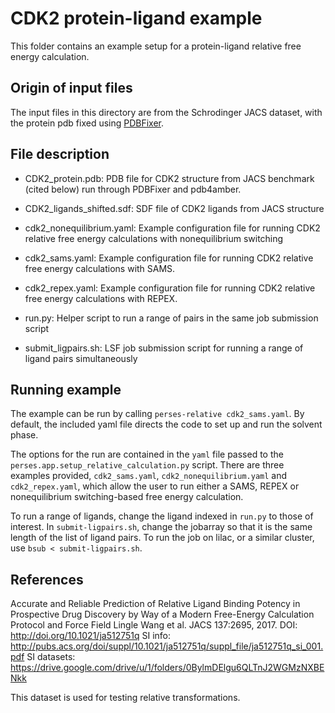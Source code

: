 # CDK2 protein-ligand example

This folder contains an example setup for a protein-ligand relative free energy calculation.

## Origin of input files

The input files in this directory are from the Schrodinger JACS dataset, with the protein pdb fixed using [PDBFixer](https://github.com/pandegroup/pdbfixer).

## File description

* CDK2_protein.pdb: PDB file for CDK2 structure from JACS benchmark (cited below) run through PDBFixer and pdb4amber.

* CDK2_ligands_shifted.sdf: SDF file of CDK2 ligands from JACS structure

* cdk2_nonequilibrium.yaml: Example configuration file for running CDK2 relative free energy calculations with nonequilibrium switching

* cdk2_sams.yaml: Example configuration file for running CDK2 relative free energy calculations with SAMS.

* cdk2_repex.yaml: Example configuration file for running CDK2 relative free energy calculations with REPEX.

* run.py: Helper script to run a range of pairs in the same job submission script

* submit_ligpairs.sh: LSF job submission script for running a range of ligand pairs simultaneously

## Running example

The example can be run by calling `perses-relative cdk2_sams.yaml`. By default, the included yaml file directs the code to set up and run the solvent phase. 

The options for the run are contained in the `yaml` file passed to the `perses.app.setup_relative_calculation.py` script. There are three examples provided,
`cdk2_sams.yaml`, `cdk2_nonequilibrium.yaml` and `cdk2_repex.yaml`, which allow the user to run either a SAMS, REPEX or nonequilibrium switching-based free energy calculation.

To run a range of ligands, change the ligand indexed in `run.py` to those of interest. In `submit-ligpairs.sh`, change the jobarray so that it is the same length of the list of ligand pairs.
To run the job on lilac, or a similar cluster, use `bsub < submit-ligpairs.sh`.
## References

Accurate and Reliable Prediction of Relative Ligand Binding Potency in Prospective Drug Discovery by Way of a Modern Free-Energy Calculation Protocol and Force Field
Lingle Wang et al. JACS 137:2695, 2017.
DOI: http://doi.org/10.1021/ja512751q
SI info: http://pubs.acs.org/doi/suppl/10.1021/ja512751q/suppl_file/ja512751q_si_001.pdf
SI datasets: https://drive.google.com/drive/u/1/folders/0BylmDElgu6QLTnJ2WGMzNXBENkk

This dataset is used for testing relative transformations.
